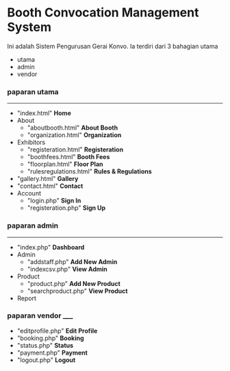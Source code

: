 # Booth Convocation Management System

Ini adalah Sistem Pengurusan Gerai Konvo.
Ia terdiri dari 3 bahagian utama
* utama
* admin
* vendor



### paparan utama
___
* "index.html" **Home**
* About 
  * "aboutbooth.html" **About Booth**
  * "organization.html" **Organization**
* Exhibitors 
  * "registeration.html" **Registeration**
  * "boothfees.html" **Booth Fees**
  * "floorplan.html" **Floor Plan**
  * "rulesregulations.html" **Rules & Regulations**
* "gallery.html" **Gallery**
* "contact.html" **Contact**
* Account
  * "login.php" **Sign In**
  * "registeration.php" **Sign Up**


### paparan admin
___
* "index.php" **Dashboard**
* Admin
  * "addstaff.php" **Add New Admin**
  * "indexcsv.php" **View Admin**
* Product
  * "product.php" **Add New Product**
  * "searchproduct.php" **View Product**
* Report


### paparan vendor ___
* "editprofile.php" **Edit Profile**
* "booking.php" **Booking**
* "status.php" **Status**
* "payment.php" **Payment**
* "logout.php" **Logout**
